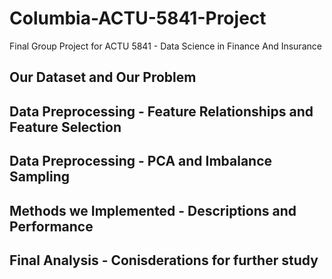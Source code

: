 # Columbia-ACTU-5841-Project
Final Group Project for ACTU 5841 - Data Science in Finance And Insurance

## Our Dataset and Our Problem

## Data Preprocessing - Feature Relationships and Feature Selection

## Data Preprocessing - PCA and Imbalance Sampling

## Methods we Implemented - Descriptions and Performance

## Final Analysis - Conisderations for further study
